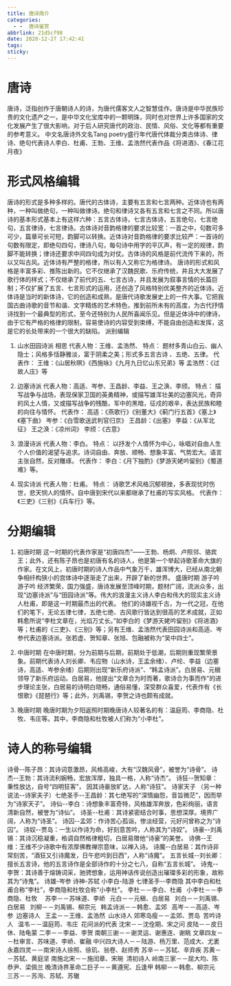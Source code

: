 ```yaml
---
title: 唐诗简介
categories:
  - -  唐诗鉴赏
abbrlink: 21d5cf98
date: 2020-12-27 17:42:41
tags:
sticky:
---
```


# 唐诗
唐诗，泛指创作于唐朝诗人的诗，为唐代儒客文人之智慧佳作。唐诗是中华民族珍贵的文化遗产之一，是中华文化宝库中的一颗明珠，同时也对世界上许多国家的文化发展产生了很大影响，对于后人研究唐代的政治、民情、风俗、文化等都有重要的参考意义。
中文名唐诗外文名Tang poetry盛行年代唐代体裁分类古体诗、律诗、绝句代表诗人李白、杜甫、王勃、王维、孟浩然代表作品《将进酒》、《春江花月夜》

# 形式风格编辑
唐诗的形式是多种多样的。唐代的古体诗，主要有五言和七言两种。近体诗也有两种，一种叫做绝句，一种叫做律诗。绝句和律诗又各有五言和七言之不同。所以唐诗的基本形式基本上有这样六种：五言古体诗，七言古体诗，五言绝句，七言绝句，五言律诗，七言律诗。古体诗对音韵格律的要求比较宽：一首之中，句数可多可少，篇章可长可短，韵脚可以转换。近体诗对音韵格律的要求比较严：一首诗的句数有限定，即绝句四句，律诗八句，每句诗中用字的平仄声，有一定的规律，韵脚不能转换；律诗还要求中间四句成为对仗。古体诗的风格是前代流传下来的，所以又叫古风。近体诗有严整的格律，所以有人又称它为格律诗。
唐诗的形式和风格是丰富多彩、推陈出新的。它不仅继承了汉魏民歌、乐府传统，并且大大发展了歌行体的样式；不仅继承了前代的五、七言古诗，并且发展为叙事言情的长篇巨制；不仅扩展了五言、七言形式的运用，还创造了风格特别优美整齐的近体诗。近体诗是当时的新体诗，它的创造和成熟，是唐代诗歌发展史上的一件大事。它把我国古曲诗歌的音节和谐、文字精炼的艺术特色，推到前所未有的高度，为古代抒情诗找到一个最典型的形式，至今还特别为人民所喜闻乐见。但是近体诗中的律诗，由于它有严格的格律的限制，容易使诗的内容受到束缚，不能自由创造和发挥，这是它的长处带来的一个很大的缺陷。
派别编辑
1. 山水田园诗派
相思
代表人物：王维、孟浩然、
特点： 题材多青山白云、幽人隐士；风格多恬静雅淡，富于阴柔之美；形式多五言古诗 、五绝、五律。
代表作：
王维：《山居秋暝》《西施咏》《九月九日忆山东兄弟》等
孟浩然：《过故人庄》等

2. 边塞诗派
代表人物：高适、岑参、王昌龄、李益、王之涣、李颀。
特点： 描写战争与战场，表现保家卫国的英勇精神，或描写雄浑壮美的边塞风光，奇异的风土人情，又或描写战争的残酷，军中的黑暗，征戍的艰辛，表达民族和睦的向往与情怀。
代表作：
高适：《燕歌行》《别董大》《蓟门行五首》《塞上》《塞下曲》
岑参：《白雪歌送武判官归京》
王昌龄：《出塞》
李益：《从军北征》
王之涣：《凉州词》
李颀：《古意》

3. 浪漫诗派
代表人物：李白。
特点： 以抒发个人情怀为中心，咏唱对自由人生个人价值的渴望与追求。诗词自由、奔放、顺畅、想象丰富、气势宏大。语言主张自然，反对雕琢。
代表作：
李白：《月下独酌》《梦游天姥吟留别》《蜀道难》等。

4. 现实诗派
代表人物：杜甫。
特点： 诗歌艺术风格沉郁顿挫，多表现忧时伤世，悲天悯人的情怀。自中唐到宋代以来都继承了杜甫的写实风格。
代表作：《三吏》《三别》《兵车行》等。


# 分期编辑

1. 初唐时期
这一时期的代表作家是“初唐四杰”——王勃、杨炯、卢照邻、骆宾王；此外，还有陈子昂也是初唐有名的诗人，他是第一个举起诗歌革命大旗的作家。在文风上，初唐时期的诗人作品中气象万千，雄浑博大，已经从南北朝争相纤构狭小的宫体诗中逐渐走了出来，开辟了新的世界。
盛唐时期
游子吟
游子吟
经济繁荣，国力强盛，唐诗发展至顶峰时期，题材广阔，流派众多，出现“边塞诗派”与“田园诗派”等。伟大的浪漫主义诗人李白和伟大的现实主义诗人杜甫，即是这一时期最杰出的代表。
他们的诗雄视千古，为一代之冠，在他们的笔下，无论五律七律，五绝七绝、古风歌行皆达到很高的艺术成就，正如韩愈所说“李杜文章在，光焰万丈长。”如李白的《梦游天姥吟留别》《将进酒》等；杜甫的《三吏》、《三别》等；另有王维、孟浩然代表田园诗派和高适、岑参代表边塞诗派。张若虚、贺知章、张旭、包融被称为“吴中四士”。

2. 中唐时期
在中唐时期，分为前期与后期，前期处于低潮，后期则重现繁荣景象。前期代表诗人刘长卿、韦应物（山水诗，王孟余绪）、卢纶、李益（边塞诗，高适、岑参余绪）后期则出现“新乐府诗派”、“韩孟诗派”。白居易、元稹领导了新乐府运动。白居易，他提出“文章合为时而著，歌诗合为事而作”的进步理论主张，白居易的诗明白晓畅，通俗易懂，深受群众喜爱，代表作有《长恨歌》《琵琶行》等；此外，刘禹锡，李贺之诗也颇有成就。

3. 晚唐时期
晚唐时期为夕阳返照时期晚唐诗人较著名的有：温庭筠、李商隐、杜牧、韦庄等。其中，李商隐和杜牧被人们称为“小李杜”。
# 诗人的称号编辑

诗骨--陈子昂：其诗词意激昂，风格高峻，大有“汉魏风骨”，被誉为“诗骨”。
诗杰--王勃：其诗流利婉畅，宏放浑厚，独具一格，人称“诗杰”。
诗狂--贺知章：秉性放达，自号“四明狂客”， 因其诗豪放旷达，人称“诗狂”。
诗家天子 （另一种说法--诗家夫子）七绝圣手--王昌龄：其七绝写的“深情幽怨，音旨微茫”，因而举为“诗家天子”。
诗仙--李白：诗想象丰富奇特，风格雄浑奔放，色彩绚丽，语言清新自然，被誉为“诗仙”。
诗圣--杜甫：其诗紧密结合时事，思想深厚。境界广阔，人称为“诗圣”。
诗囚--孟郊：作诗苦心孤诣，惨淡经营，元好问曾称之为“诗囚”。
诗奴--贾岛：一生以作诗为命，好刻意苦吟，人称其为“诗奴”。
诗豪--刘禹锡：其诗沉稳凝重，格调自然格律粗切，白居易赠他“诗豪”的美誉。
诗佛--王维：王维不少诗歌中有浓厚佛教禅宗意味，以禅入诗。
诗魔--白居易：其作诗非常刻苦，“酒狂又引诗魔发，日午悲吟到日西”，人称“诗魔”。
五言长城--刘长卿：擅长五言诗，他的五言诗作是全部诗作的十分之七八，自称“五言长城”。
诗鬼--李贺：其诗善于熔铸词采，驰骋想象，运用神话传说创造出璀璨多彩的形象，故称其为“诗鬼”。
诗雄-岑参
诗神-苏轼
小李白-陆游
七律圣手--李商隐
其中李白和杜甫合称“李杜”，李商隐和杜牧合称“小李杜”。
李杜－－李白、杜甫 
小李杜－－李商隐、杜牧  
苏李－－苏味道、李峤 
元白－－元稹、白居易 
刘白－－刘禹锡、白居易 
刘柳－－刘禹锡、柳宗元 
韩孟诗派－－韩愈、孟郊 
高岑－－高适、岑参 边塞诗人 
王孟－－王维、孟浩然 山水诗人
郊寒岛瘦－－孟郊、贾岛 苦吟诗人 
温韦－－温庭筠、韦庄 花间派的代表
沈宋－－沈佺期、宋之问
皮陆－－皮日休、陆龟蒙
二李－－李益、李贺
南朝三谢－－谢灵运、谢惠连、谢眺
文章四友－－杜审言、苏味道、李峤、崔融
中兴四大诗人－－陆游、杨万里、范成大、尤袤
永嘉四灵－－南宋诗人徐照、徐玑、翁卷、赵师秀
苏辛－－苏轼、辛弃疾
苏黄－－苏轼、黄庭坚
南施北宋－－施闰章、宋琬 清初诗人
岭南三家－－屈大均、陈恭尹、梁佩兰
晚清诗界革命二巨子－－黄遵宪、丘逢甲
韩柳－－韩愈、柳宗元  三苏－－苏洵、苏轼、苏辙
